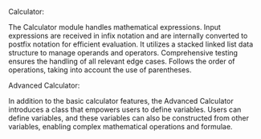 Calculator:

The Calculator module handles mathematical expressions.
Input expressions are received in infix notation and are internally converted to postfix notation for efficient evaluation.
It utilizes a stacked linked list data structure to manage operands and operators.
Comprehensive testing ensures the handling of all relevant edge cases.
Follows the order of operations, taking into account the use of parentheses.


Advanced Calculator:

In addition to the basic calculator features, the Advanced Calculator introduces a class that empowers users to define variables.
Users can define variables, and these variables can also be constructed from other variables, enabling complex mathematical operations and formulae.
